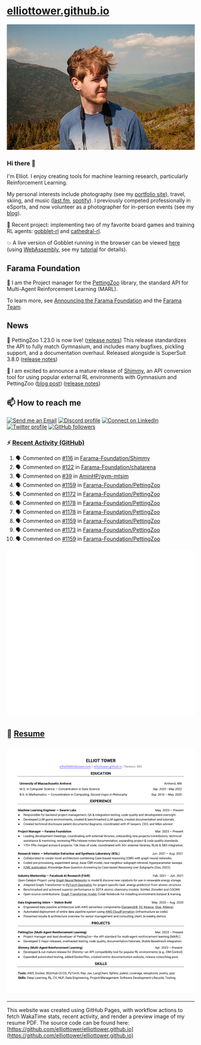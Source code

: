 # [elliottower.github.io](https://github.com/elliottower/elliottower.github.io)

[![A wild Elliot on Mt Washington](https://raw.githubusercontent.com/elliottower/elliottower.github.io/main/src/jpg/DSCF7539-600px.jpg?raw=true)](https://raw.githubusercontent.com/elliottower/elliottower.github.io/main/src/jpg/DSCF7539.jpg?raw=true)

### Hi there 👋

I'm Elliot. I enjoy creating tools for machine learning research, particularly Reinforcement Learning.

My personal interests include photography (see my [portfolio site](https://www.elliottower.com/)), travel, skiing, and music ([last.fm](https://www.last.fm/user/ajsdlfkwer), [spotify](https://open.spotify.com/user/12132818380)). I previously competed professionally in eSports, and now volunteer as a photographer for in-person events (see my [blog](https://www.elliottower.com/stories/?category=events)).

🤖 Recent project: implementing two of my favorite board games and training RL agents: [gobblet-rl](https://github.com/elliottower/gobblet-rl) and [cathedral-rl](https://github.com/elliottower/cathedral-rl). 

💥 A live version of Gobblet running in the browser can be viewed [here](https://elliottower.github.io/gobblet-rl/) (using [WebAssembly](https://webassembly.org/), see my [tutorial](https://github.com/elliottower/gobblet-rl/blob/main/tutorials/WebAssembly/web_assembly.md) for details).

## Farama Foundation

🚀 I am the Project manager for the [PettingZoo](https://github.com/Farama-Foundation/PettingZoo) library, the standard API for Multi-Agent Reinforcement Learning (MARL). 

To learn more, see [Announcing the Farama Foundation](https://farama.org/Announcing-The-Farama-Foundation) and the [Farama Team](https://farama.org/team).

## News

🎉 PettingZoo 1.23.0 is now live! ([release notes](https://github.com/Farama-Foundation/PettingZoo/releases/tag/1.23.0)) This release standardizes the API to fully match Gymnasium, and includes many bugfixes, pickling support, and a documentation overhaul. Released alongside is SuperSuit 3.8.0 ([release notes](https://github.com/Farama-Foundation/SuperSuit/releases/tag/3.8.0)) 

<!-- ![GitHub Release Date](https://img.shields.io/github/release-date/Farama-Foundation/PettingZoo) -->

🎉 I am excited to announce a mature release of [Shimmy](https://github.com/Farama-Foundation/Shimmy), an API conversion tool for using popular external RL environments with Gymnasium and PettingZoo ([blog post](https://farama.org/Announcing-Shimmy)) ([release notes](https://github.com/Farama-Foundation/Shimmy/releases/tag/v1.0.0)) 

## 📫 How to reach me

 [![Send me an Email](https://img.shields.io/badge/email-elliot%40elliottower.com-blue)](mailto:elliot@elliottower.com)
 [![Discord profile](https://img.shields.io/badge/Discord-7289DA?style=flat&logo=discord&logoColor=white)](https://discord.com/users/83091537923145728)
 [![Connect on LinkedIn](https://img.shields.io/badge/--linkedin?label=LinkedIn&logo=LinkedIn&style=social)](https://www.linkedin.com/in/elliot-tower)
 [![Twitter profile](https://img.shields.io/twitter/follow/elliottower?style=social)](https://twitter.com/ElliotTower/)
 [![GitHub followers](https://img.shields.io/github/followers/elliottower?style=social)](https://github.com/elliottower/)

### ⚡ [Recent Activity (GitHub)](https://github.com/elliottower)

<!--START_SECTION:activity-->
1. 🗣 Commented on [#116](https://github.com/Farama-Foundation/Shimmy/pull/116#issuecomment-1944071531) in [Farama-Foundation/Shimmy](https://github.com/Farama-Foundation/Shimmy)
2. 🗣 Commented on [#122](https://github.com/Farama-Foundation/chatarena/issues/122#issuecomment-1944062874) in [Farama-Foundation/chatarena](https://github.com/Farama-Foundation/chatarena)
3. 🗣 Commented on [#39](https://github.com/AminHP/gym-mtsim/issues/39#issuecomment-1944056783) in [AminHP/gym-mtsim](https://github.com/AminHP/gym-mtsim)
4. 🗣 Commented on [#1159](https://github.com/Farama-Foundation/PettingZoo/pull/1159#issuecomment-1944051158) in [Farama-Foundation/PettingZoo](https://github.com/Farama-Foundation/PettingZoo)
5. 🗣 Commented on [#1172](https://github.com/Farama-Foundation/PettingZoo/pull/1172#issuecomment-1942861825) in [Farama-Foundation/PettingZoo](https://github.com/Farama-Foundation/PettingZoo)
6. 🗣 Commented on [#1178](https://github.com/Farama-Foundation/PettingZoo/pull/1178#issuecomment-1942860962) in [Farama-Foundation/PettingZoo](https://github.com/Farama-Foundation/PettingZoo)
7. 🗣 Commented on [#1178](https://github.com/Farama-Foundation/PettingZoo/pull/1178#issuecomment-1942859905) in [Farama-Foundation/PettingZoo](https://github.com/Farama-Foundation/PettingZoo)
8. 🗣 Commented on [#1159](https://github.com/Farama-Foundation/PettingZoo/pull/1159#issuecomment-1915037210) in [Farama-Foundation/PettingZoo](https://github.com/Farama-Foundation/PettingZoo)
9. 🗣 Commented on [#1173](https://github.com/Farama-Foundation/PettingZoo/issues/1173#issuecomment-1914813966) in [Farama-Foundation/PettingZoo](https://github.com/Farama-Foundation/PettingZoo)
10. 🗣 Commented on [#1159](https://github.com/Farama-Foundation/PettingZoo/pull/1159#issuecomment-1910876713) in [Farama-Foundation/PettingZoo](https://github.com/Farama-Foundation/PettingZoo)
<!--END_SECTION:activity-->


<picture>
  <a href="https://metrics.lecoq.io/insights?user=elliottower">
   <img src="/github-metrics.svg" alt="Metrics">
  </a>
</picture>

## 📄 [Resume](https://elliottower.github.io/src/pdf/resume.pdf)

<!-- PDF-TO-MARKDOWN:START -->
![Page 1](src/png/page1.png "Page 1")
---
<!-- PDF-TO-MARKDOWN:END -->

----

This website was created using GitHub Pages, with workflow actions to fetch WakaTime stats, recent activity, and render a preview image of my resume PDF. The source code can be found here: [https://github.com/elliottower/elliottower.github.io](https://github.com/elliottower/elliottower.github.io)
